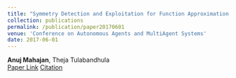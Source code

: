 ```yaml
---
title: "Symmetry Detection and Exploitation for Function Approximation in Deep RL"
collection: publications
permalink: /publication/paper20170601
venue: 'Conference on Autonomous Agents and MultiAgent Systems'
date: 2017-06-01
---
```

**Anuj Mahajan**, Theja Tulabandhula\
[Paper Link](http://anuj-mahajan.github.io/files/sdrl.pdf)    [Citation](/bibtex/paper3.html)
